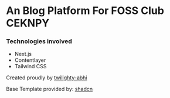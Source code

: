 # An Blog Platform For FOSS Club CEKNPY

### Technologies involved
* Next.js 
* Contentlayer
* Tailwind CSS

Created proudly by [twilighty-abhi](https://github.com/twilighty-abhi)

Base Template provided by: [shadcn](https://github.com/shadcn)


